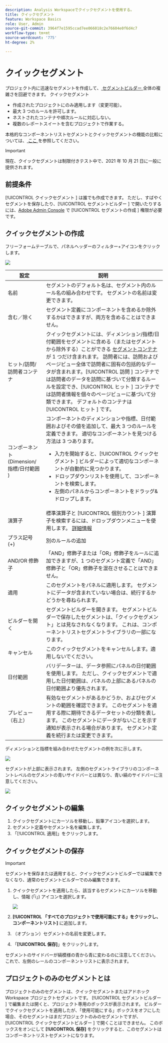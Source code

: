 ```yaml
---
description: Analysis Workspaceでクイックセグメントを使用する。
title: クイックセグメント
feature: Workspace Basics
role: User, Admin
source-git-commit: 3964f7e1595ccad7ee066018c2e76604e0f6d4c7
workflow-type: tm+mt
source-wordcount: '775'
ht-degree: 2%

---
```



# クイックセグメント

プロジェクト内に迅速なセグメントを作成して、[ セグメントビルダー ](/help/components/segmentation/segmentation-workflow/seg-build.md) 全体の複雑さを回避できます。 クイックセグメント

* 作成されたプロジェクトにのみ適用します（変更可能）。
* 最大 3 つのルールを許可します。
* ネストされたコンテナや順次ルールに対応しない。
* 複数のレポートスイートを含むプロジェクトで作業する。

本格的なコンポーネントリストセグメントとクイックセグメントの機能の比較については、[ ここ ](/help/analyze/analysis-workspace/components/segments/t-freeform-project-segment.md) を参照してください。

>[!IMPORTANT]
> 現在、クイックセグメントは制限付きテスト中で、2021 年 10 月 21 日に一般に提供されます。

## 前提条件 

[!UICONTROL  クイックセグメント ] は誰でも作成できます。 ただし、すばやくセグメントを保存したり、[!UICONTROL  セグメントビルダー ] で開いたりするには、[Adobe Admin Console](https://experienceleague.adobe.com/docs/analytics/admin/admin-console/permissions/summary-tables.html?lang=en#analytics-tools) で [!UICONTROL  セグメントの作成 ] 権限が必要です。

## クイックセグメントの作成

フリーフォームテーブルで、パネルヘッダーのフィルター+アイコンをクリックします。

![](assets/quick-seg1.png)

| 設定 | 説明 |
| --- | --- |
| 名前 | セグメントのデフォルト名は、セグメント内のルール名の組み合わせです。 セグメントの名前は変更できます。 |
| 含む／除く | セグメント定義にコンポーネントを含めるか除外するかはできますが、両方を含めることはできません。 |
| ヒット/訪問/訪問者コンテナ | クイックセグメントには、ディメンション/指標/日付範囲をセグメントに含める（またはセグメントから除外する）ことができる [ セグメントコンテナ ](https://experienceleague.adobe.com/docs/analytics/components/segmentation/seg-overview.html?lang=en#section_AF2A28BE92474DB386AE85743C71B2D6) が 1 つだけ含まれます。  訪問者には、訪問およびページビュー全体で訪問者に固有の包括的なデータが含まれます。[!UICONTROL  訪問 ] コンテナでは訪問者のデータを訪問に基づいて分類するルールを設定でき、[!UICONTROL  ヒット ] コンテナでは訪問者情報を個々のページビューに基づいて分類できます。 デフォルトのコンテナは [!UICONTROL  ヒット ] です。 |
| コンポーネント (Dimension/指標/日付範囲 ) | コンポーネントのディメンションや指標、日付範囲およびその値を追加して、最大 3 つのルールを定義できます。 適切なコンポーネントを見つける方法は 3 つあります。<ul><li>入力を開始すると、[!UICONTROL  クイックセグメント ] ビルダーによって適切なコンポーネントが自動的に見つかります。</li><li>ドロップダウンリストを使用して、コンポーネントを検索します。</li><li>左側のパネルからコンポーネントをドラッグ&amp;ドロップします。</li></ul> |
| 演算子 | 標準演算子と [!UICONTROL  個別カウント ] 演算子を検索するには、ドロップダウンメニューを使用します。 [詳細情報](https://experienceleague.adobe.com/docs/analytics/components/segmentation/segment-reference/seg-operators.html?lang=en) |
| プラス記号 (+) | 別のルールの追加 |
| AND/OR 修飾子 | 「AND」修飾子または「OR」修飾子をルールに追加できますが、1 つのセグメント定義で「AND」修飾子と「OR」修飾子を混在させることはできません。 |
| 適用 | このセグメントをパネルに適用します。 セグメントにデータが含まれていない場合は、続行するかどうかを尋ねられます。 |
| ビルダーを開く | セグメントビルダーを開きます。 セグメントビルダーで保存したセグメントは、「クイックセグメント」とは見なされなくなります。 これは、コンポーネントリストセグメントライブラリの一部になります。 |
| キャンセル | このクイックセグメントをキャンセルします。適用しないでください。 |
| 日付範囲 | バリデーターは、データ参照にパネルの日付範囲を使用します。 ただし、クイックセグメントで適用した日付範囲は、パネルの上部にあるパネルの日付範囲より優先されます。 |
| プレビュー（右上） | 有効なセグメントがあるかどうか、およびセグメントの範囲を確認できます。 このセグメントを適用する際に期待できるデータセットの分類を表します。 このセグメントにデータがないことを示す通知が表示される場合があります。 セグメント定義を続行または変更できます。 |

ディメンションと指標を組み合わせたセグメントの例を次に示します。

![](assets/quick-seg2.png)

セグメントが上部に表示されます。 左側のセグメントライブラリのコンポーネントレベルのセグメントの青いサイドバーとは異なり、青い縞のサイドバーに注意してください。

![](assets/quick-seg5.png)

## クイックセグメントの編集

1. クイックセグメントにカーソルを移動し、鉛筆アイコンを選択します。
1. セグメント定義やセグメント名を編集します。
1. 「[!UICONTROL 適用]」をクリックします。

## クイックセグメントの保存

>[!IMPORTANT]
>セグメントを保存または適用すると、クイックセグメントビルダーでは編集できなくなり、通常のセグメントビルダーでのみ編集できます。

1. クイックセグメントを適用したら、該当するセグメントにカーソルを移動し、情報 (「i」) アイコンを選択します。

   ![](assets/quick-seg6.png)

1. **[!UICONTROL 「すべてのプロジェクトで使用可能にする」をクリックし、コンポーネントリスト]** に追加します。
1. （オプション）セグメントの名前を変更します。
1. 「**[!UICONTROL 保存]**」をクリックします。

セグメントのサイドバーが縞模様の青から青に変わるのに注意してください。 これで、左側のレールのコンポーネントリストに表示されます。

## プロジェクトのみのセグメントとは

プロジェクトのみのセグメントは、クイックセグメントまたはアドホック Workspace プロジェクトセグメントです。 [!UICONTROL  セグメントビルダー ] で編集または開くと、プロジェクト専用のボックスが表示されます。 ビルダーでクイックセグメントを適用したが、「使用可能にする」ボックスをオフにした場合、そのセグメントはまだプロジェクトのみのセグメントですが、[!UICONTROL  クイックセグメントビルダー ] で開くことはできません。 このボックスをオンにして **[!UICONTROL 保存]** をクリックすると、このセグメントはコンポーネントリストセグメントになります。